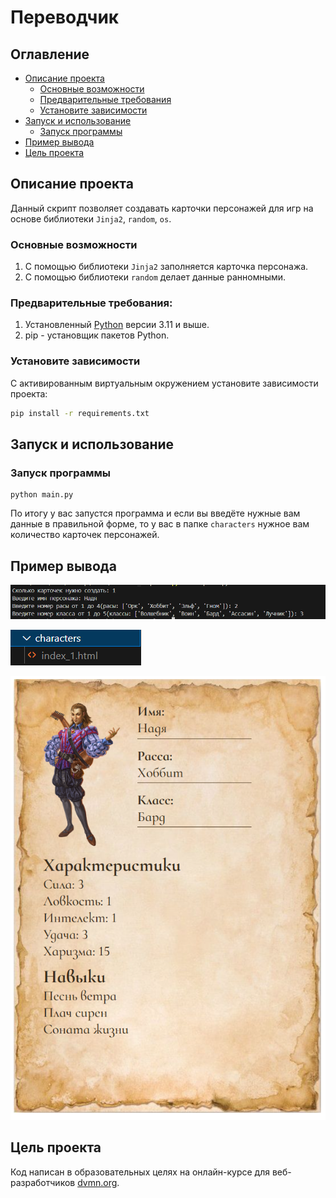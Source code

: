 # Переводчик

## Оглавление

* [Описание проекта](#описание-проекта)
    * [Основные возможности](#основные-возможности)
    * [Предварительные требования](#предварительные-требования)
    * [Установите зависимости](#установите-зависимости)
* [Запуск и использование](#Запуск-и-использование)
    * [Запуск программы](#запуск-программы)
* [Пример вывода](#Пример-вывода)
* [Цель проекта](#цель-проекта)

## Описание проекта

Данный скрипт позволяет создавать карточки персонажей для игр на основе библиотеки `Jinja2`, `random`, `os`.

### Основные возможности

1. С помощью библиотеки `Jinja2` заполняется карточка персонажа. 
2. С помощью библиотеки `random` делает данные ранномными.

### Предварительные требования:

1. Установленный [Python](https://www.python.org/downloads/) версии 3.11 и выше.
2. pip - установщик пакетов Python.

### Установите зависимости

С активированным виртуальным окружением установите зависимости проекта:

```bash
pip install -r requirements.txt
```

## Запуск и использование

### Запуск программы

```
python main.py
```

По итогу у вас запустся программа и если вы введёте нужные вам данные в правильной форме, то у вас в папке `characters` нужное вам количество карточек персонажей.


## Пример вывода

![пример вывода терминала](media/output_2.png)

![пример вывода папки](media/output.png)

![пример вывода карточки](media/output_3.png)

## Цель проекта

Код написан в образовательных целях на онлайн-курсе для веб-разработчиков [dvmn.org](https://dvmn.org/).
